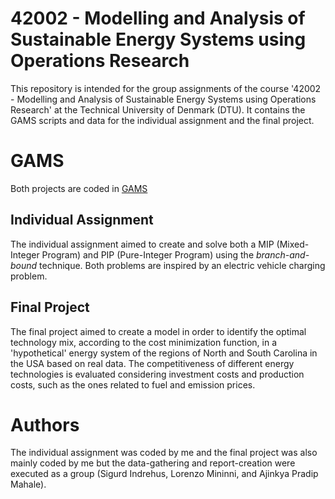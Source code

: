 # 42002 - Modelling and Analysis of Sustainable Energy Systems using Operations Research
This repository is intended for the group assignments of the course '42002 - Modelling and Analysis of Sustainable Energy Systems using Operations Research' at the Technical University of Denmark (DTU). It contains the GAMS scripts and data for the individual assignment and the final project.

# GAMS
Both projects are coded in [GAMS](https://www.gams.com/)

## Individual Assignment
The individual assignment aimed to create and solve both a MIP (Mixed-Integer Program) and PIP (Pure-Integer Program) using the *branch-and-bound* technique. Both problems are inspired by an electric vehicle charging problem.

## Final Project
The final project aimed to create a model in order to identify the optimal technology mix, according to the cost minimization function, in a 'hypothetical' energy system of the regions of North and South Carolina in the USA based on real data. The competitiveness of different energy technologies is evaluated considering investment costs and production costs, such as the ones related to fuel and emission prices.

# Authors
The individual assignment was coded by me and the final project was also mainly coded by me but the data-gathering and report-creation were executed as a group (Sigurd Indrehus, Lorenzo Mininni, and Ajinkya Pradip Mahale).
